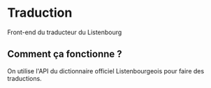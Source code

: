 # Traduction
Front-end du traducteur du Listenbourg

## Comment ça fonctionne ?
On utilise l'API du dictionnaire officiel Listenbourgeois pour faire des traductions.
